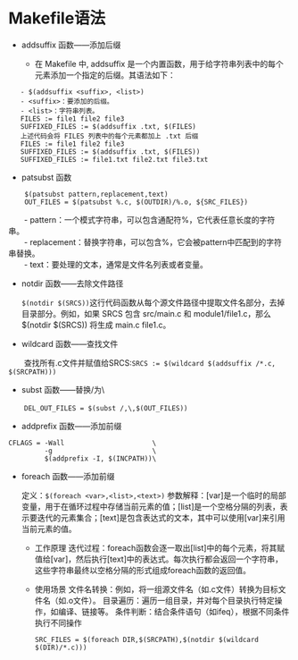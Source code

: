 # Makefile语法

- addsuffix 函数——添加后缀

    - 在 Makefile 中, addsuffix 是一个内置函数，用于给字符串列表中的每个元素添加一个指定的后缀。其语法如下：
 
 ```make
    - $(addsuffix <suffix>, <list>)
    - <suffix>：要添加的后缀。
    - <list>：字符串列表。
    FILES := file1 file2 file3
    SUFFIXED_FILES := $(addsuffix .txt, $(FILES)
    上述代码会将 FILES 列表中的每个元素都加上 .txt 后缀
    FILES := file1 file2 file3
    SUFFIXED_FILES := $(addsuffix .txt, $(FILES))
    SUFFIXED_FILES := file1.txt file2.txt file3.txt
```

- patsubst 函数

```make
    $(patsubst pattern,replacement,text)
    OUT_FILES = $(patsubst %.c, $(OUTDIR)/%.o, ${SRC_FILES})
```

&emsp;&emsp;- pattern：一个模式字符串，可以包含通配符%，它代表任意长度的字符串。<br>
&emsp;&emsp;- replacement：替换字符串，可以包含%，它会被pattern中匹配到的字符串替换。<br>
&emsp;&emsp;- text：要处理的文本，通常是文件名列表或者变量。<br>

- notdir 函数——去除文件路径

    `$(notdir $(SRCS))`这行代码函数从每个源文件路径中提取文件名部分，去掉目录部分。例如，如果 SRCS 包含 src/main.c 和 module1/file1.c，那么 $(notdir $(SRCS)) 将生成 main.c file1.c。

- wildcard 函数——查找文件

&emsp;&emsp;查找所有.c文件并赋值给SRCS:`SRCS := $(wildcard $(addsuffix /*.c, $(SRCPATH)))`

- subst 函数——替换/为\

&emsp;&emsp;`DEL_OUT_FILES = $(subst /,\,$(OUT_FILES))`

- addprefix 函数——添加前缀

```make
CFLAGS = -Wall 						\
         -g 						\
		 $(addprefix -I, $(INCPATH))\
```

- foreach 函数——添加前缀
    
    定义：`$(foreach <var>,<list>,<text>)`
    参数解释：[var]是一个临时的局部变量，用于在循环过程中存储当前元素的值；[list]是一个空格分隔的列表，表示要迭代的元素集合；[text]是包含表达式的文本，其中可以使用[var]来引用当前元素的值。
    - 工作原理
        迭代过程：foreach函数会逐一取出[list]中的每个元素，将其赋值给[var]，然后执行[text]中的表达式。每次执行都会返回一个字符串，这些字符串最终以空格分隔的形式组成foreach函数的返回值。
    - 使用场景
        文件名转换：例如，将一组源文件名（如.c文件）转换为目标文件名（如.o文件）。
        目录遍历：遍历一组目录，并对每个目录执行特定操作，如编译、链接等。
        条件判断：结合条件语句（如ifeq），根据不同条件执行不同操作

        ```make
        SRC_FILES = $(foreach DIR,$(SRCPATH),$(notdir $(wildcard $(DIR)/*.c)))
        ```

